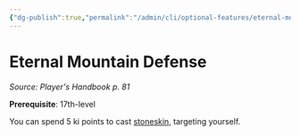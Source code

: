 ```yaml
---
{"dg-publish":true,"permalink":"/admin/cli/optional-features/eternal-mountain-defense/","tags":["compendium/src/5e/phb","optional-feature/ed"],"updated":"2025-01-11T15:32:21.856+00:00"}
---
```


# Eternal Mountain Defense
*Source: Player's Handbook p. 81*  

**Prerequisite**: 17th-level

You can spend 5 ki points to cast [stoneskin](/Admin/CLI/spells/stoneskin.md), targeting yourself.